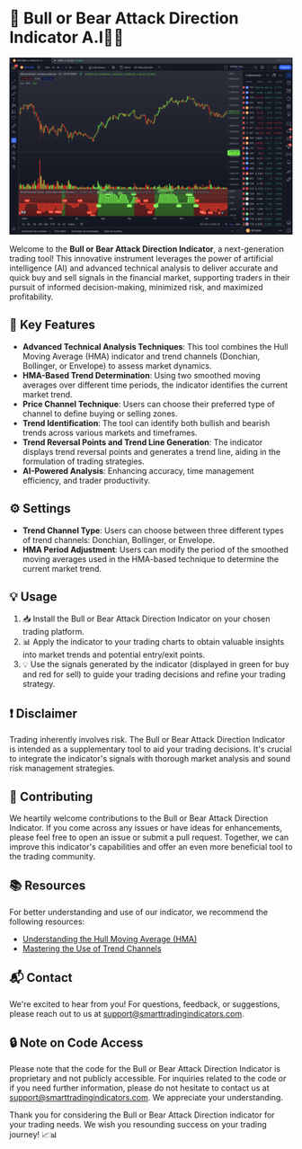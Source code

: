 # 🚀 Bull or Bear Attack Direction Indicator A.I🐂🐻

![Bull or Bear Attack Direction](Bull%20And%20Bear%20Attack%20Direction%201D.png)

Welcome to the **Bull or Bear Attack Direction Indicator**, a next-generation trading tool! This innovative instrument leverages the power of artificial intelligence (AI) and advanced technical analysis to deliver accurate and quick buy and sell signals in the financial market, supporting traders in their pursuit of informed decision-making, minimized risk, and maximized profitability.

## 🌟 Key Features

- **Advanced Technical Analysis Techniques**: This tool combines the Hull Moving Average (HMA) indicator and trend channels (Donchian, Bollinger, or Envelope) to assess market dynamics.
- **HMA-Based Trend Determination**: Using two smoothed moving averages over different time periods, the indicator identifies the current market trend.
- **Price Channel Technique**: Users can choose their preferred type of channel to define buying or selling zones.
- **Trend Identification**: The tool can identify both bullish and bearish trends across various markets and timeframes.
- **Trend Reversal Points and Trend Line Generation**: The indicator displays trend reversal points and generates a trend line, aiding in the formulation of trading strategies.
- **AI-Powered Analysis**: Enhancing accuracy, time management efficiency, and trader productivity.

## ⚙️ Settings

- **Trend Channel Type**: Users can choose between three different types of trend channels: Donchian, Bollinger, or Envelope.
- **HMA Period Adjustment**: Users can modify the period of the smoothed moving averages used in the HMA-based technique to determine the current market trend.

## 💡 Usage

1. 📥 Install the Bull or Bear Attack Direction Indicator on your chosen trading platform.
2. 📊 Apply the indicator to your trading charts to obtain valuable insights into market trends and potential entry/exit points.
3. 💡 Use the signals generated by the indicator (displayed in green for buy and red for sell) to guide your trading decisions and refine your trading strategy.

## ❗ Disclaimer

Trading inherently involves risk. The Bull or Bear Attack Direction Indicator is intended as a supplementary tool to aid your trading decisions. It's crucial to integrate the indicator's signals with thorough market analysis and sound risk management strategies.

## 🤝 Contributing

We heartily welcome contributions to the Bull or Bear Attack Direction Indicator. If you come across any issues or have ideas for enhancements, please feel free to open an issue or submit a pull request. Together, we can improve this indicator's capabilities and offer an even more beneficial tool to the trading community.

## 📚 Resources

For better understanding and use of our indicator, we recommend the following resources:

- [Understanding the Hull Moving Average (HMA)](https://www.investopedia.com/terms/h/hull-moving-average.asp)
- [Mastering the Use of Trend Channels](https://www.investopedia.com/terms/t/trend-channel.asp)

## 📬 Contact

We're excited to hear from you! For questions, feedback, or suggestions, please reach out to us at [support@smarttradingindicators.com](mailto:support@smarttradingindicators.com).

## 🔒 Note on Code Access

Please note that the code for the Bull or Bear Attack Direction Indicator is proprietary and not publicly accessible. For inquiries related to the code or if you need further information, please do not hesitate to contact us at [support@smarttradingindicators.com](mailto:support@smarttradingindicators.com). We appreciate your understanding.

Thank you for considering the Bull or Bear Attack Direction indicator for your trading needs. We wish you resounding success on your trading journey! 📈📊
